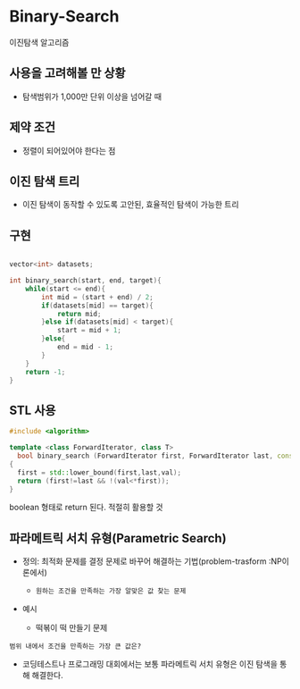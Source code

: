 # Binary-Search

이진탐색 알고리즘

## 사용을 고려해볼 만 상황

+ 탐색범위가 1,000만 단위 이상을 넘어갈 때

## 제약 조건

+ 정렬이 되어있어야 한다는 점

## 이진 탐색 트리

+ 이진 탐색이 동작할 수 있도록 고안된, 효율적인 탐색이 가능한 트리


## 구현

```cpp

vector<int> datasets;

int binary_search(start, end, target){
    while(start <= end){
        int mid = (start + end) / 2;
        if(datasets[mid] == target){
            return mid;
        }else if(datasets[mid] < target){
            start = mid + 1;
        }else{
            end = mid - 1;
        }
    }
    return -1;
}
```

## STL 사용

```cpp
#include <algorithm>

template <class ForwardIterator, class T>
  bool binary_search (ForwardIterator first, ForwardIterator last, const T& val)
{
  first = std::lower_bound(first,last,val);
  return (first!=last && !(val<*first));
}
```

boolean 형태로 return 된다. 적절히 활용할 것

## 파라메트릭 서치 유형(Parametric Search)

+ 정의: 최적화 문제를 결정 문제로 바꾸어 해결하는 기법(problem-trasform :NP이론에서)
  -  `원하는 조건을 만족하는 가장 알맞은 값 찾는 문제`

+ 예시
  - 떡볶이 떡 만들기 문제
```
범위 내에서 조건을 만족하는 가장 큰 값은?
```
  
+ 코딩테스트나 프로그래밍 대회에서는 보통 파라메트릭 서치 유형은 이진 탐색을 통해 해결한다.
